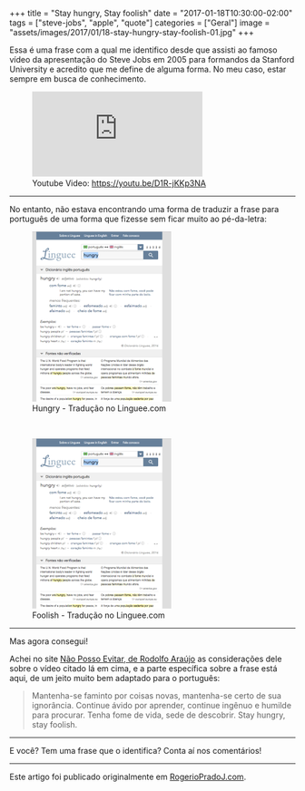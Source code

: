 +++
title = "Stay hungry, Stay foolish"
date = "2017-01-18T10:30:00-02:00"
tags = ["steve-jobs", "apple", "quote"]
categories = ["Geral"]
image = "assets/images/2017/01/18-stay-hungry-stay-foolish-01.jpg"
+++

Essa é uma frase com a qual me identifico desde que assisti ao famoso vídeo da apresentação do Steve Jobs em 2005 para formandos da Stanford University e acredito que me define de alguma forma. No meu caso, estar sempre em busca de conhecimento.

<figure>
    <iframe src="https://www.youtube.com/embed/D1R-jKKp3NA" frameborder="0" allowfullscreen></iframe>
    <figcaption>Youtube Video: <a href="https://youtu.be/D1R-jKKp3NA">https://youtu.be/D1R-jKKp3NA</a></figcaption>
</figure>   

---

No entanto, não estava encontrando uma forma de traduzir a frase para português de uma forma que fizesse sem ficar muito ao pé-da-letra:

<figure>
    <img title="Hungry - Tradução no Linguee.com" src="assets/images/2017/01/18-stay-hungry-stay-foolish-02.png" alt="Tela do site linguee.com com a tradução de hungry em inglês para português">
    <figcaption>Hungry - Tradução no Linguee.com</figcaption>
</figure>

<br>

<figure>
    <img title="Foolish - Tradução no Linguee.com" src="assets/images/2017/01/18-stay-hungry-stay-foolish-02.png" alt="Tela do site linguee.com com a tradução de foolish em inglês para português">
    <figcaption>Foolish - Tradução no Linguee.com</figcaption>
</figure>

---

Mas agora consegui!

Achei no site [Não Posso Evitar, de Rodolfo Araújo](http://www.naopossoevitar.com.br/2009/05/stay-hungry-stay-foolish.html) as considerações dele sobre o vídeo citado lá em cima, e a parte específica sobre a frase está aqui, de um jeito muito bem adaptado para o português:

> Mantenha-se faminto por coisas novas, mantenha-se certo de sua ignorância. Continue ávido por aprender, continue ingênuo e humilde para procurar. Tenha fome de vida, sede de descobrir. Stay hungry, stay foolish.

---

E você? Tem uma frase que o identifica? Conta aí nos comentários!

---

Este artigo foi publicado originalmente em [RogerioPradoJ.com](http://rogeriopradoj.com/).
